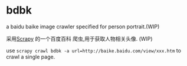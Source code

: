bdbk
===

a baidu baike image crawler specified for person portrait.(WIP)

采用[Scrapy](https://github.com/scrapy/scrapy) 的一个百度百科 爬虫,用于获取人物相关头像. (WIP)

use ``scrapy crawl bdbk -a url=http://baike.baidu.com/view/xxx.htm`` to crawl a single page.
